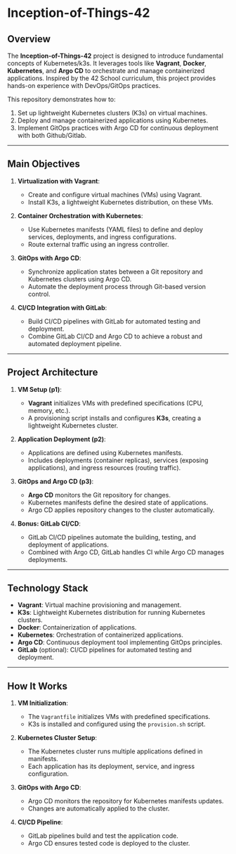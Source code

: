 # Inception-of-Things-42

## Overview
The **Inception-of-Things-42** project is designed to introduce fundamental concepts of Kubernetes/k3s. It leverages tools like **Vagrant**, **Docker**, **Kubernetes**, and **Argo CD** to orchestrate and manage containerized applications. Inspired by the 42 School curriculum, this project provides hands-on experience with DevOps/GitOps practices.

This repository demonstrates how to:
1. Set up lightweight Kubernetes clusters (K3s) on virtual machines.
2. Deploy and manage containerized applications using Kubernetes.
3. Implement GitOps practices with Argo CD for continuous deployment with both Github/Gitlab.

---

## Main Objectives
1. **Virtualization with Vagrant**:
   - Create and configure virtual machines (VMs) using Vagrant.
   - Install K3s, a lightweight Kubernetes distribution, on these VMs.

2. **Container Orchestration with Kubernetes**:
   - Use Kubernetes manifests (YAML files) to define and deploy services, deployments, and ingress configurations.
   - Route external traffic using an ingress controller.

3. **GitOps with Argo CD**:
   - Synchronize application states between a Git repository and Kubernetes clusters using Argo CD.
   - Automate the deployment process through Git-based version control.

4. **CI/CD Integration with GitLab**:
   - Build CI/CD pipelines with GitLab for automated testing and deployment.
   - Combine GitLab CI/CD and Argo CD to achieve a robust and automated deployment pipeline.

---

## Project Architecture
1. **VM Setup (p1)**:
   - **Vagrant** initializes VMs with predefined specifications (CPU, memory, etc.).
   - A provisioning script installs and configures **K3s**, creating a lightweight Kubernetes cluster.

2. **Application Deployment (p2)**:
   - Applications are defined using Kubernetes manifests.
   - Includes deployments (container replicas), services (exposing applications), and ingress resources (routing traffic).

3. **GitOps and Argo CD (p3)**:
   - **Argo CD** monitors the Git repository for changes.
   - Kubernetes manifests define the desired state of applications.
   - Argo CD applies repository changes to the cluster automatically.

4. **Bonus: GitLab CI/CD**:
   - GitLab CI/CD pipelines automate the building, testing, and deployment of applications.
   - Combined with Argo CD, GitLab handles CI while Argo CD manages deployments.

---

## Technology Stack
- **Vagrant**: Virtual machine provisioning and management.
- **K3s**: Lightweight Kubernetes distribution for running Kubernetes clusters.
- **Docker**: Containerization of applications.
- **Kubernetes**: Orchestration of containerized applications.
- **Argo CD**: Continuous deployment tool implementing GitOps principles.
- **GitLab** (optional): CI/CD pipelines for automated testing and deployment.

---

## How It Works
1. **VM Initialization**:
   - The `Vagrantfile` initializes VMs with predefined specifications.
   - K3s is installed and configured using the `provision.sh` script.

2. **Kubernetes Cluster Setup**:
   - The Kubernetes cluster runs multiple applications defined in manifests.
   - Each application has its deployment, service, and ingress configuration.

3. **GitOps with Argo CD**:
   - Argo CD monitors the repository for Kubernetes manifests updates.
   - Changes are automatically applied to the cluster.

4. **CI/CD Pipeline**:
   - GitLab pipelines build and test the application code.
   - Argo CD ensures tested code is deployed to the cluster.
